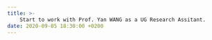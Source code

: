```yaml
---
title: >-
    Start to work with Prof. Yan WANG as a UG Research Assitant.
date: 2020-09-05 18:30:00 +0200
---
```

